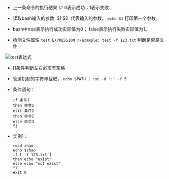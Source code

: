 * 上一条命令的执行结果 `$?`  0表示成功；1表示失败
* 读取bash输入的参数  $1 $2  代表输入的参数。 `echo $1` 打印第一个参数。

* bash中true表示执行成功实际值为0； false表示执行失败实际值为1。
* 检测文件属性 `test EXPRESSION //example: test -f 123.txt` 判断是否是文件

![test表达式](http://images.cnitblog.com/blog/497634/201305/29211817-06f95939c02a4fd2988c4b35dd468417.jpg)

* []条件判断左右必须有空格
* 管道机制的字符串截取， `echo $PATH | cut -d ':' -f 5`
* 条件语句：    

      if 条件1
      then 命令1
      elif 条件2
      then 命令2
      else 命令3
      fi

* 实例1：

      read zhao
      echo $zhao
      if [ -f 123.txt ]
      then echo "exist"
      else echo "not exist"
      fi
      exit 0

